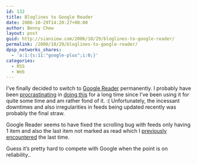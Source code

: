 ```yaml
---
id: 132
title: Bloglines to Google Reader
date: 2006-10-29T14:20:27+00:00
author: Benny Chew
layout: post
guid: http://siansiew.com/2006/10/29/bloglines-to-google-reader/
permalink: /2006/10/29/bloglines-to-google-reader/
dpsp_networks_shares:
  - 'a:1:{s:11:"google-plus";i:0;}'
categories:
  - RSS
  - Web
---
```

I&#8217;ve finally decided to switch to <a target="_blank" href="http://reader.google.com/">Google Reader</a> permanently. I probably have been <a target="_blank" href="https://bennychew.com/blog/2006/10/08/woke-up-this-morning-and/">procrastinating</a> in <a target="_blank" href="https://bennychew.com/blog/2006/08/13/finding-a-replacement-for-bloglines-rss-reader/">doing this</a> for a long time since I&#8217;ve been using it for quite some time and am rather fond of it. :( Unfortunately, the incessant downtimes and also irregularities in feeds being updated recently was probably the final straw.

Google Reader seems to have fixed the scrolling bug with feeds only having 1 item and also the last item not marked as read which I <a target="_blank" href="https://bennychew.com/blog/2006/10/03/google-reader-and-bloglines-looks-gets-updated/">previously encountered</a> the last time.

Guess it&#8217;s pretty hard to compete with Google when the point is on reliability..